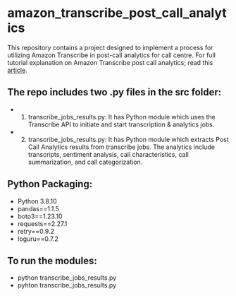 # amazon_transcribe_post_call_analytics
This repository contains a project designed to implement a process for utilizing Amazon Transcribe in post-call analytics for call centre. 
For full tutorial explanation on Amazon Transcribe post call analytics; read this
[article](https://medium.com/@sultanawar321/from-calls-to-data-analytics-unleashing-the-power-of-amazon-transcribe-in-your-call-center-ee9d33937670).

## The repo includes two .py files in the src folder:

- 1) transcribe_jobs_results.py: It has Python module which uses the Transcribe API to initiate and start transcription & analytics jobs.

- 2) transcribe_jobs_results.py: It has Python module which extracts Post Call Analytics results from transcribe jobs. The analytics include transcripts, sentiment analysis, call characteristics, call summarization, and call categorization.

## Python Packaging:
- Python 3.8.10
- pandas==1.1.5
- boto3==1.23.10
- requests==2.27.1
- retry==0.9.2
- loguru==0.7.2

## To run the modules:
- python transcribe_jobs_results.py
- pyhton transcribe_jobs_results.py
